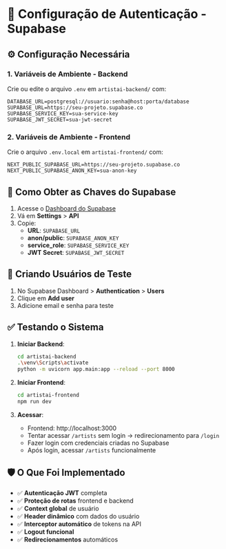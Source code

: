 # 🔐 Configuração de Autenticação - Supabase

## ⚙️ Configuração Necessária

### 1. Variáveis de Ambiente - Backend

Crie ou edite o arquivo `.env` em `artistai-backend/` com:

```env
DATABASE_URL=postgresql://usuario:senha@host:porta/database
SUPABASE_URL=https://seu-projeto.supabase.co
SUPABASE_SERVICE_KEY=sua-service-key
SUPABASE_JWT_SECRET=sua-jwt-secret
```

### 2. Variáveis de Ambiente - Frontend

Crie o arquivo `.env.local` em `artistai-frontend/` com:

```env
NEXT_PUBLIC_SUPABASE_URL=https://seu-projeto.supabase.co
NEXT_PUBLIC_SUPABASE_ANON_KEY=sua-anon-key
```

## 🔑 Como Obter as Chaves do Supabase

1. Acesse o [Dashboard do Supabase](https://app.supabase.com/)
2. Vá em **Settings** > **API**
3. Copie:
   - **URL**: `SUPABASE_URL`
   - **anon/public**: `SUPABASE_ANON_KEY`
   - **service_role**: `SUPABASE_SERVICE_KEY`
   - **JWT Secret**: `SUPABASE_JWT_SECRET`

## 👤 Criando Usuários de Teste

1. No Supabase Dashboard > **Authentication** > **Users**
2. Clique em **Add user** 
3. Adicione email e senha para teste

## ✅ Testando o Sistema

1. **Iniciar Backend**:
   ```bash
   cd artistai-backend
   .\venv\Scripts\activate
   python -m uvicorn app.main:app --reload --port 8000
   ```

2. **Iniciar Frontend**:
   ```bash
   cd artistai-frontend
   npm run dev
   ```

3. **Acessar**:
   - Frontend: http://localhost:3000
   - Tentar acessar `/artists` sem login → redirecionamento para `/login`
   - Fazer login com credenciais criadas no Supabase
   - Após login, acessar `/artists` funcionalmente

## 🛡️ O Que Foi Implementado

- ✅ **Autenticação JWT** completa
- ✅ **Proteção de rotas** frontend e backend
- ✅ **Context global** de usuário
- ✅ **Header dinâmico** com dados do usuário
- ✅ **Interceptor automático** de tokens na API
- ✅ **Logout funcional**
- ✅ **Redirecionamentos** automáticos 